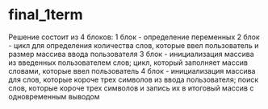 # final_1term
Решение состоит из 4 блоков:
1 блок - определение переменных
2 блок - цикл для определения количества слов, которые ввел пользователь и размер массива ввода пользователя
3 блок - инициализация массива из введенных пользователем слов; цикл, который заполняет массив словами, которые ввел пользователь
4 блок - инициализация массива для слов, которые короче трех символов из ввода пользователя; поиск слов, которые короче трех символов 
и запись их в итоговый массив с одновременным выводом

